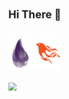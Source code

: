 ## Hi There 👋

<div style="display: inline_block"><br>
  <img align="center" alt="elixir" height="60" width="50" src="https://raw.githubusercontent.com/devicons/devicon/master/icons/elixir/elixir-original.svg">
  <img align="center" alt="phoenix" height="60" width="50" src="https://raw.githubusercontent.com/devicons/devicon/master/icons/phoenix/phoenix-original.svg">
</div>
  
##
  
<div>
  <a href="https://www.linkedin.com/in/allan-egidio/" target="_blank">
    <img src="https://img.shields.io/badge/-LinkedIn-%230077B5?style=for-the-badge&logo=linkedin&logoColor=white" target="_blank">
  </a>
</div>